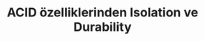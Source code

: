 ---
layout: medium-post
title: ACID özelliklerinden Isolation ve Durability
ext-url: https://medium.com/@gokhansengun/acid-%C3%B6zelliklerinden-isolation-ve-durability-4b5593e225e9
lang: tr
medium: yes
---